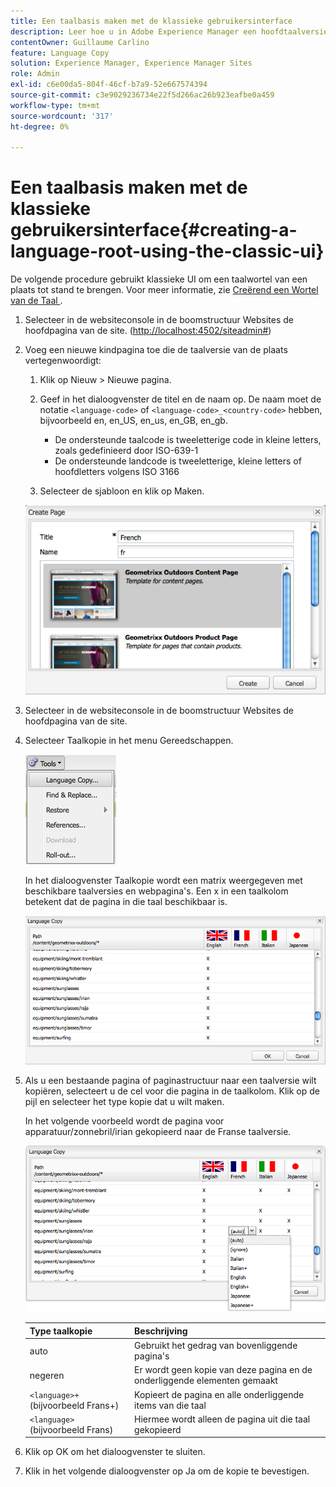 ```yaml
---
title: Een taalbasis maken met de klassieke gebruikersinterface
description: Leer hoe u in Adobe Experience Manager een hoofdtaalversie maakt met de klassieke gebruikersinterface.
contentOwner: Guillaume Carlino
feature: Language Copy
solution: Experience Manager, Experience Manager Sites
role: Admin
exl-id: c6e00da5-804f-46cf-b7a9-52e667574394
source-git-commit: c3e9029236734e22f5d266ac26b923eafbe0a459
workflow-type: tm+mt
source-wordcount: '317'
ht-degree: 0%

---
```


# Een taalbasis maken met de klassieke gebruikersinterface{#creating-a-language-root-using-the-classic-ui}

De volgende procedure gebruikt klassieke UI om een taalwortel van een plaats tot stand te brengen. Voor meer informatie, zie [ Creërend een Wortel van de Taal ](/help/sites-administering/tc-prep.md#creating-a-language-root).

1. Selecteer in de websiteconsole in de boomstructuur Websites de hoofdpagina van de site. ([http://localhost:4502/siteadmin#](http://localhost:4502/siteadmin#))
1. Voeg een nieuwe kindpagina toe die de taalversie van de plaats vertegenwoordigt:

   1. Klik op Nieuw > Nieuwe pagina.
   1. Geef in het dialoogvenster de titel en de naam op. De naam moet de notatie `<language-code>` of `<language-code>_<country-code>` hebben, bijvoorbeeld en, en_US, en_us, en_GB, en_gb.

      * De ondersteunde taalcode is tweeletterige code in kleine letters, zoals gedefinieerd door ISO-639-1
      * De ondersteunde landcode is tweeletterige, kleine letters of hoofdletters volgens ISO 3166

   1. Selecteer de sjabloon en klik op Maken.

   ![ newpagefr ](assets/newpagefr.png)

1. Selecteer in de websiteconsole in de boomstructuur Websites de hoofdpagina van de site.
1. Selecteer Taalkopie in het menu Gereedschappen.

   ![ toolslanguagecopy ](assets/toolslanguagecopy.png)

   In het dialoogvenster Taalkopie wordt een matrix weergegeven met beschikbare taalversies en webpagina&#39;s. Een x in een taalkolom betekent dat de pagina in die taal beschikbaar is.

   ![ languageCopydialog ](assets/languagecopydialog.png)

1. Als u een bestaande pagina of paginastructuur naar een taalversie wilt kopiëren, selecteert u de cel voor die pagina in de taalkolom. Klik op de pijl en selecteer het type kopie dat u wilt maken.

   In het volgende voorbeeld wordt de pagina voor apparatuur/zonnebril/irian gekopieerd naar de Franse taalversie.

   ![ languageCopydilogdropdown ](assets/languagecopydilogdropdown.png)

   | Type taalkopie | Beschrijving |
   |---|---|
   | auto | Gebruikt het gedrag van bovenliggende pagina&#39;s |
   | negeren | Er wordt geen kopie van deze pagina en de onderliggende elementen gemaakt |
   | `<language>+` (bijvoorbeeld Frans+) | Kopieert de pagina en alle onderliggende items van die taal |
   | `<language>` (bijvoorbeeld Frans) | Hiermee wordt alleen de pagina uit die taal gekopieerd |

1. Klik op OK om het dialoogvenster te sluiten.
1. Klik in het volgende dialoogvenster op Ja om de kopie te bevestigen.
